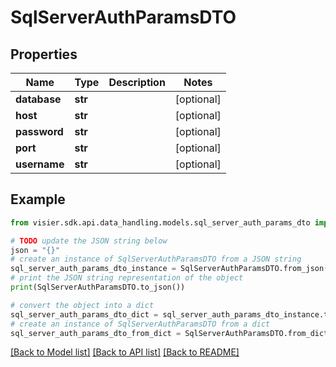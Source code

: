 # SqlServerAuthParamsDTO


## Properties

Name | Type | Description | Notes
------------ | ------------- | ------------- | -------------
**database** | **str** |  | [optional] 
**host** | **str** |  | [optional] 
**password** | **str** |  | [optional] 
**port** | **str** |  | [optional] 
**username** | **str** |  | [optional] 

## Example

```python
from visier.sdk.api.data_handling.models.sql_server_auth_params_dto import SqlServerAuthParamsDTO

# TODO update the JSON string below
json = "{}"
# create an instance of SqlServerAuthParamsDTO from a JSON string
sql_server_auth_params_dto_instance = SqlServerAuthParamsDTO.from_json(json)
# print the JSON string representation of the object
print(SqlServerAuthParamsDTO.to_json())

# convert the object into a dict
sql_server_auth_params_dto_dict = sql_server_auth_params_dto_instance.to_dict()
# create an instance of SqlServerAuthParamsDTO from a dict
sql_server_auth_params_dto_from_dict = SqlServerAuthParamsDTO.from_dict(sql_server_auth_params_dto_dict)
```
[[Back to Model list]](../README.md#documentation-for-models) [[Back to API list]](../README.md#documentation-for-api-endpoints) [[Back to README]](../README.md)


